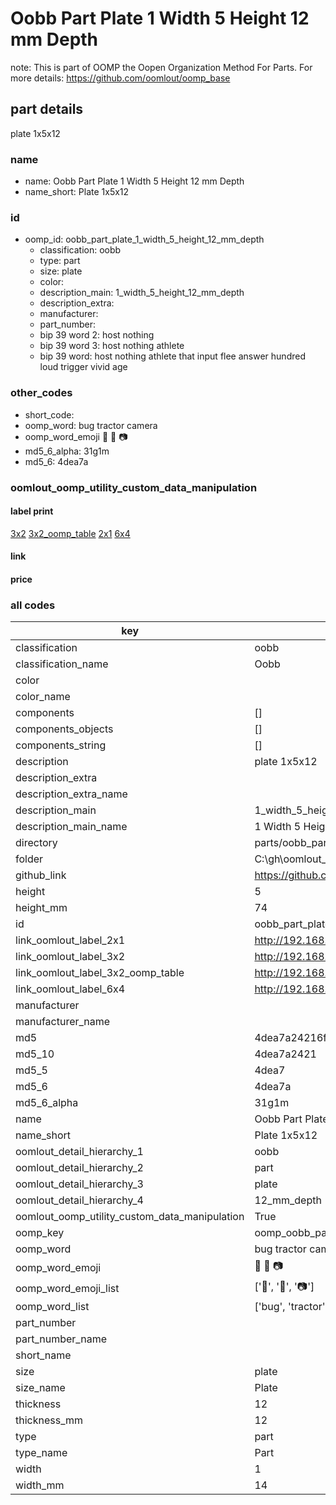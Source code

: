 # Oobb Part Plate 1 Width 5 Height 12 mm Depth  

note: This is part of OOMP the Oopen Organization Method For Parts. For more details: https://github.com/oomlout/oomp_base

##  part details
  



plate 1x5x12



### name
* name: Oobb Part Plate 1 Width 5 Height 12 mm Depth
* name_short: Plate 1x5x12 
### id
* oomp_id: oobb_part_plate_1_width_5_height_12_mm_depth
  * classification: oobb
  * type: part
  * size: plate
  * color: 
  * description_main: 1_width_5_height_12_mm_depth
  * description_extra: 
  * manufacturer: 
  * part_number: 
  * bip 39 word 2: host nothing
  * bip 39 word 3: host nothing athlete
  * bip 39 word: host nothing athlete that input flee answer hundred loud trigger vivid age

### other_codes
* short_code: 
* oomp_word: bug tractor camera
* oomp_word_emoji :bug: :tractor: :camera:
* md5_6_alpha: 31g1m
* md5_6: 4dea7a






### oomlout_oomp_utility_custom_data_manipulation
#### label print
[3x2](http://192.168.1.245:1112/?label=oomp%2031g1m)
[3x2_oomp_table](http://192.168.1.108:1112/?label=oomp%2031g1m)
[2x1](http://192.168.1.242:1112/?label=oomp%2031g1m)
[6x4](http://192.168.1.55:1112/?label=oomp%2031g1m)    

#### link

                              

#### price







### all codes 
| key | value |  
| --- | --- |  
| classification | oobb |  
| classification_name | Oobb |  
| color |  |  
| color_name |  |  
| components | [] |  
| components_objects | [] |  
| components_string | [] |  
| description | plate 1x5x12 |  
| description_extra |  |  
| description_extra_name |  |  
| description_main | 1_width_5_height_12_mm_depth |  
| description_main_name | 1 Width 5 Height 12 mm Depth |  
| directory | parts/oobb_part_plate_1_width_5_height_12_mm_depth |  
| folder | C:\gh\oomlout_oobb_version_4_generated_parts\things\oobb_part_plate_1_width_5_height_12_mm_depth |  
| github_link | https://github.com/oomlout/oomlout_oomp_part_src/tree/main/parts/oobb_part_plate_1_width_5_height_12_mm_depth |  
| height | 5 |  
| height_mm | 74 |  
| id | oobb_part_plate_1_width_5_height_12_mm_depth |  
| link_oomlout_label_2x1 | http://192.168.1.242:1112/?label=oomp%2031g1m |  
| link_oomlout_label_3x2 | http://192.168.1.245:1112/?label=oomp%2031g1m |  
| link_oomlout_label_3x2_oomp_table | http://192.168.1.108:1112/?label=oomp%2031g1m |  
| link_oomlout_label_6x4 | http://192.168.1.55:1112/?label=oomp%2031g1m |  
| manufacturer |  |  
| manufacturer_name |  |  
| md5 | 4dea7a24216f2135633a5dfe1c65b370 |  
| md5_10 | 4dea7a2421 |  
| md5_5 | 4dea7 |  
| md5_6 | 4dea7a |  
| md5_6_alpha | 31g1m |  
| name | Oobb Part Plate 1 Width 5 Height 12 mm Depth |  
| name_short | Plate 1x5x12  |  
| oomlout_detail_hierarchy_1 | oobb |  
| oomlout_detail_hierarchy_2 | part |  
| oomlout_detail_hierarchy_3 | plate |  
| oomlout_detail_hierarchy_4 | 12_mm_depth |  
| oomlout_oomp_utility_custom_data_manipulation | True |  
| oomp_key | oomp_oobb_part_plate_1_width_5_height_12_mm_depth |  
| oomp_word | bug tractor camera |  
| oomp_word_emoji | :bug: :tractor: :camera: |  
| oomp_word_emoji_list | [':bug:', ':tractor:', ':camera:'] |  
| oomp_word_list | ['bug', 'tractor', 'camera'] |  
| part_number |  |  
| part_number_name |  |  
| short_name |  |  
| size | plate |  
| size_name | Plate |  
| thickness | 12 |  
| thickness_mm | 12 |  
| type | part |  
| type_name | Part |  
| width | 1 |  
| width_mm | 14 |  
